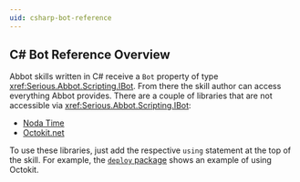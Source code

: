 ```yaml
---
uid: csharp-bot-reference
---
```


## C# Bot Reference Overview

Abbot skills written in C# receive a `Bot` property of type <xref:Serious.Abbot.Scripting.IBot>. From there the skill author can access everything Abbot provides. There are a couple of libraries that are not accessible via <xref:Serious.Abbot.Scripting.IBot>:

* [Noda Time](https://nodatime.org/)
* [Octokit.net](https://github.com/octokit/octokit.net)

To use these libraries, just add the respective `using` statement at the top of the skill. For example, the [`deploy` package](https://ab.bot/packages/aseriousbiz/deploy) shows an example of using Octokit.
